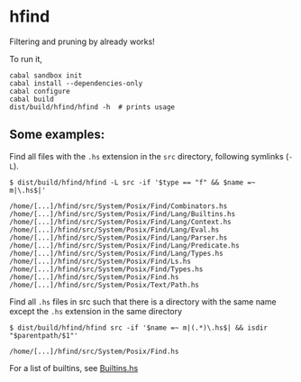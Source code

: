 hfind
=====

Filtering and pruning by already works!

To run it,
```
cabal sandbox init
cabal install --dependencies-only
cabal configure
cabal build
dist/build/hfind/hfind -h  # prints usage
```

Some examples:
--------------

Find all files with the `.hs` extension in the `src` directory, following symlinks (`-L`).
```
$ dist/build/hfind/hfind -L src -if '$type == "f" && $name =~ m|\.hs$|'

/home/[...]/hfind/src/System/Posix/Find/Combinators.hs
/home/[...]/hfind/src/System/Posix/Find/Lang/Builtins.hs
/home/[...]/hfind/src/System/Posix/Find/Lang/Context.hs
/home/[...]/hfind/src/System/Posix/Find/Lang/Eval.hs
/home/[...]/hfind/src/System/Posix/Find/Lang/Parser.hs
/home/[...]/hfind/src/System/Posix/Find/Lang/Predicate.hs
/home/[...]/hfind/src/System/Posix/Find/Lang/Types.hs
/home/[...]/hfind/src/System/Posix/Find/Ls.hs
/home/[...]/hfind/src/System/Posix/Find/Types.hs
/home/[...]/hfind/src/System/Posix/Find.hs
/home/[...]/hfind/src/System/Posix/Text/Path.hs
```

Find all `.hs` files in src such that there is a directory with the same name
except the `.hs` extension in the same directory
```
$ dist/build/hfind/hfind src -if '$name =~ m|(.*)\.hs$| && isdir "$parentpath/$1"'

/home/[...]/hfind/src/System/Posix/Find.hs
```

For a list of builtins, see [Builtins.hs](src/System/Posix/Find/Lang/Builtins.hs)
